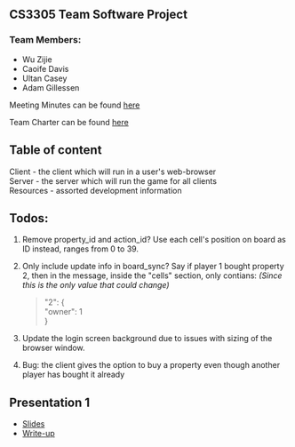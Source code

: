 ## CS3305 Team Software Project

### Team Members:
* Wu Zijie
* Caoife Davis
* Ultan Casey
* Adam Gillessen

Meeting Minutes can be found [here](https://docs.google.com/document/d/15NweTtgGW-K3wx3XQwjjnxLpIuCDaAU5f4-fV1tkW5c/edit?usp=sharing)

Team Charter can be found <a href="https://docs.google.com/document/d/1iONwklPpaQ7gQrXMIx4_vbfAziljX--6DvxdsBI8YaI/edit?usp=sharing">here</a>

## Table of content
Client - the client which will run in a user's web-browser  
Server - the server which will run the game for all clients  
Resources - assorted development information

## Todos:  
1. Remove property\_id and action\_id? Use each cell's position on board as ID instead, ranges from 0 to 39.   
2. Only include update info in board_sync? Say if player 1 bought property 2, then in the message, inside the "cells" section, only contians: _(Since this is the only value that could change)_  

	> "2": {  
	>     "owner": 1  
	> }  
3. Update the login screen background due to issues with sizing of the browser window.

4. Bug: the client gives the option to buy a property even though another player has bought it already

## Presentation 1
* [Slides](https://docs.google.com/presentation/d/1RgGA1iphYtJ6-hlgfj2Q05BOLP61_Ed8p4W8L9lnqEk/edit#slide=id.g1cb33f25ef_3_1)
* [Write-up](https://docs.google.com/document/d/1rljt7p8KCkek8ENmtErJBlQZPxW9u_-9shjUD6qOVSg/edit)
